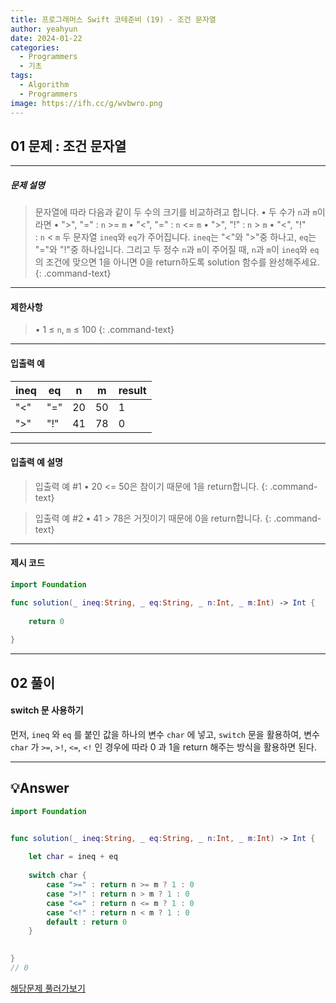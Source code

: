 ```yaml
---
title: 프로그래머스 Swift 코테준비 (19) - 조건 문자열
author: yeahyun
date: 2024-01-22
categories:
  - Programmers
  - 기초
tags:
  - Algorithm
  - Programmers
image: https://ifh.cc/g/wvbwro.png
---
```

## 01 문제 : 조건 문자열
---
##### 문제 설명

>문자열에 따라 다음과 같이 두 수의 크기를 비교하려고 합니다.
	• 두 수가 `n`과 `m`이라면
	    • ">", "=" : `n` >= `m`
	    • "<", "=" : `n` <= `m`
	    • ">", "!" : `n` > `m`
	    • "<", "!" : `n` < `m`
두 문자열 `ineq`와 `eq`가 주어집니다. `ineq`는 "<"와 ">"중 하나고, `eq`는 "="와 "!"중 하나입니다. 그리고 두 정수 `n`과 `m`이 
주어질 때, `n`과 `m`이 `ineq`와 `eq`의 조건에 맞으면 1을 아니면 0을 return하도록 solution 함수를 완성해주세요.
{: .command-text}

- ---
#### 제한사항

>• 1 ≤ `n`, `m` ≤ 100
{: .command-text}

---
#### 입출력 예

|ineq|eq|n|m|result|
|---|---|---|---|---|
|"<"|"="|20|50|1|
|">"|"!"|41|78|0|

---
#### 입출력 예 설명

>입출력 예 #1
	• 20 <= 50은 참이기 때문에 1을 return합니다.
{: .command-text}


>입출력 예 #2
	• 41 > 78은 거짓이기 때문에 0을 return합니다.
{: .command-text}

---

#### 제시 코드

```swift
import Foundation

func solution(_ ineq:String, _ eq:String, _ n:Int, _ m:Int) -> Int {
    
    return 0
    
}
```


---
## 02 풀이 

#### switch 문 사용하기
먼저, `ineq` 와 `eq` 를 붙인 값을 하나의 변수 `char` 에 넣고,
`switch` 문을 활용하여, 변수 `char` 가 `>=`, `>!`, `<=`, `<!` 인 경우에 따라 
0 과 1을 return 해주는 방식을 활용하면 된다.




---

## 💡Answer

```swift
import Foundation


func solution(_ ineq:String, _ eq:String, _ n:Int, _ m:Int) -> Int {
    
    let char = ineq + eq
    
    switch char {
        case ">=" : return n >= m ? 1 : 0
        case ">!" : return n > m ? 1 : 0
        case "<=" : return n <= m ? 1 : 0
        case "<!" : return n < m ? 1 : 0
        default : return 0
    }

    
}
// 0

```


[해당문제 풀러가보기](https://school.programmers.co.kr/learn/courses/30/lessons/181934)


